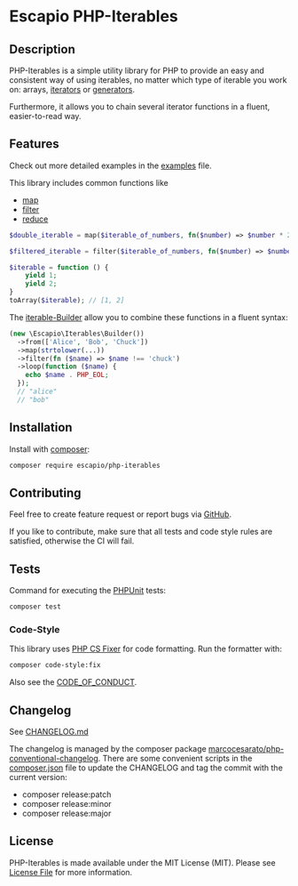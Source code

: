 # Escapio PHP-Iterables

## Description

PHP-Iterables is a simple utility library for PHP
to provide an easy and consistent way of using iterables,
no matter which type of iterable you work on: arrays,
[iterators](https://www.php.net/manual/en/class.iterator.php)
or [generators](https://www.php.net/manual/en/class.generator.php).

Furthermore, it allows you to chain several iterator functions in a
fluent, easier-to-read way.

## Features

Check out more detailed examples in the [examples](examples.md) file.

This library includes common functions like

- [map](examples.md#map)
- [filter](examples.md#filter)
- [reduce](examples.md#reduce)

```php
$double_iterable = map($iterable_of_numbers, fn($number) => $number * 2);
```

```php
$filtered_iterable = filter($iterable_of_numbers, fn($number) => $number < 5);
```

```php
$iterable = function () {
    yield 1;
    yield 2;
}
toArray($iterable); // [1, 2]
```

The [iterable-Builder](examples.md#builder) allow you to combine these
functions in a fluent syntax:

```php
(new \Escapio\Iterables\Builder())
  ->from(['Alice', 'Bob', 'Chuck'])
  ->map(strtolower(...))
  ->filter(fn ($name) => $name !== 'chuck')
  ->loop(function ($name) {
    echo $name . PHP_EOL;
  });
  // "alice"
  // "bob"
```

## Installation

Install with [composer](https://getcomposer.org/):

```sh
composer require escapio/php-iterables
```

## Contributing

Feel free to create feature request or report bugs via
[GitHub](https://github.com/escapio/php-iterables/issues/new/choose).

If you like to contribute, make sure that all tests and code style rules are
satisfied, otherwise the CI will fail.

## Tests

Command for executing the [PHPUnit](https://phpunit.de/) tests:

```bash
composer test
```

### Code-Style

This library uses [PHP CS Fixer](https://cs.symfony.com/) for code formatting.
Run the formatter with:

```bash
composer code-style:fix
```

Also see the [CODE_OF_CONDUCT](CODE_OF_CONDUCT.md).

## Changelog

See [CHANGELOG.md](CHANGELOG.md)

The changelog is managed by the composer package
[marcocesarato/php-conventional-changelog](https://github.com/marcocesarato/php-conventional-changelog).
There are some convenient scripts in the [composer.json](composer.json) file
to update the CHANGELOG and tag the commit with the current version:

- composer release:patch
- composer release:minor
- composer release:major

## License

PHP-Iterables is made available under the MIT License (MIT). Please see
[License File](LICENSE) for more information.
